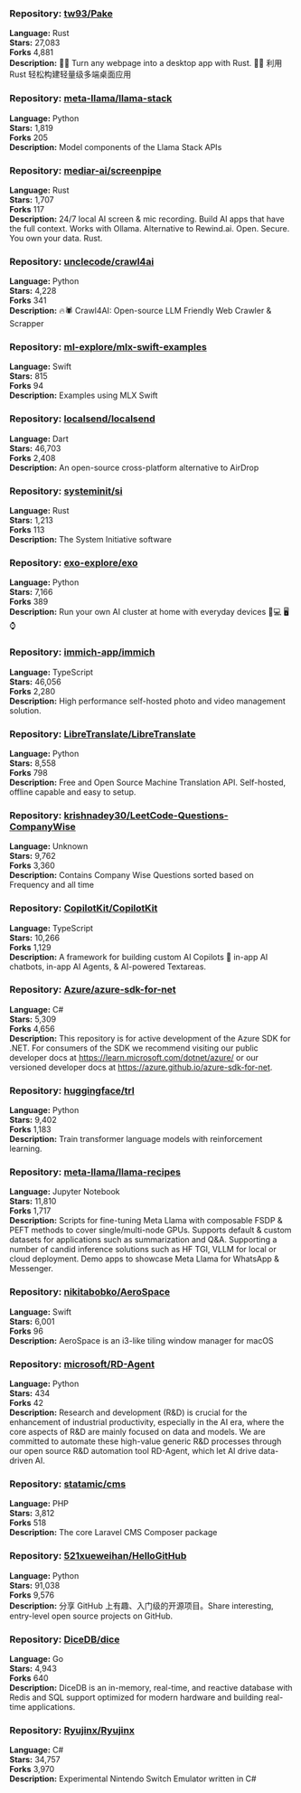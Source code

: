 ### **Repository:** [tw93/Pake](https://github.com/tw93/Pake)  

**Language:** Rust  
**Stars:** 27,083  
**Forks** 4,881  
**Description:** 🤱🏻 Turn any webpage into a desktop app with Rust. 🤱🏻 利用 Rust 轻松构建轻量级多端桌面应用  

### **Repository:** [meta-llama/llama-stack](https://github.com/meta-llama/llama-stack)  

**Language:** Python  
**Stars:** 1,819  
**Forks** 205  
**Description:** Model components of the Llama Stack APIs  

### **Repository:** [mediar-ai/screenpipe](https://github.com/mediar-ai/screenpipe)  

**Language:** Rust  
**Stars:** 1,707  
**Forks** 117  
**Description:** 24/7 local AI screen & mic recording. Build AI apps that have the full context. Works with Ollama. Alternative to Rewind.ai. Open. Secure. You own your data. Rust.  

### **Repository:** [unclecode/crawl4ai](https://github.com/unclecode/crawl4ai)  

**Language:** Python  
**Stars:** 4,228  
**Forks** 341  
**Description:** 🔥🕷️ Crawl4AI: Open-source LLM Friendly Web Crawler & Scrapper  

### **Repository:** [ml-explore/mlx-swift-examples](https://github.com/ml-explore/mlx-swift-examples)  

**Language:** Swift  
**Stars:** 815  
**Forks** 94  
**Description:** Examples using MLX Swift  

### **Repository:** [localsend/localsend](https://github.com/localsend/localsend)  

**Language:** Dart  
**Stars:** 46,703  
**Forks** 2,408  
**Description:** An open-source cross-platform alternative to AirDrop  

### **Repository:** [systeminit/si](https://github.com/systeminit/si)  

**Language:** Rust  
**Stars:** 1,213  
**Forks** 113  
**Description:** The System Initiative software  

### **Repository:** [exo-explore/exo](https://github.com/exo-explore/exo)  

**Language:** Python  
**Stars:** 7,166  
**Forks** 389  
**Description:** Run your own AI cluster at home with everyday devices 📱💻 🖥️⌚  

### **Repository:** [immich-app/immich](https://github.com/immich-app/immich)  

**Language:** TypeScript  
**Stars:** 46,056  
**Forks** 2,280  
**Description:** High performance self-hosted photo and video management solution.  

### **Repository:** [LibreTranslate/LibreTranslate](https://github.com/LibreTranslate/LibreTranslate)  

**Language:** Python  
**Stars:** 8,558  
**Forks** 798  
**Description:** Free and Open Source Machine Translation API. Self-hosted, offline capable and easy to setup.  

### **Repository:** [krishnadey30/LeetCode-Questions-CompanyWise](https://github.com/krishnadey30/LeetCode-Questions-CompanyWise)  

**Language:** Unknown  
**Stars:** 9,762  
**Forks** 3,360  
**Description:** Contains Company Wise Questions sorted based on Frequency and all time  

### **Repository:** [CopilotKit/CopilotKit](https://github.com/CopilotKit/CopilotKit)  

**Language:** TypeScript  
**Stars:** 10,266  
**Forks** 1,129  
**Description:** A framework for building custom AI Copilots 🤖 in-app AI chatbots, in-app AI Agents, & AI-powered Textareas.  

### **Repository:** [Azure/azure-sdk-for-net](https://github.com/Azure/azure-sdk-for-net)  

**Language:** C#  
**Stars:** 5,309  
**Forks** 4,656  
**Description:** This repository is for active development of the Azure SDK for .NET. For consumers of the SDK we recommend visiting our public developer docs at https://learn.microsoft.com/dotnet/azure/ or our versioned developer docs at https://azure.github.io/azure-sdk-for-net.  

### **Repository:** [huggingface/trl](https://github.com/huggingface/trl)  

**Language:** Python  
**Stars:** 9,402  
**Forks** 1,183  
**Description:** Train transformer language models with reinforcement learning.  

### **Repository:** [meta-llama/llama-recipes](https://github.com/meta-llama/llama-recipes)  

**Language:** Jupyter Notebook  
**Stars:** 11,810  
**Forks** 1,717  
**Description:** Scripts for fine-tuning Meta Llama with composable FSDP & PEFT methods to cover single/multi-node GPUs. Supports default & custom datasets for applications such as summarization and Q&A. Supporting a number of candid inference solutions such as HF TGI, VLLM for local or cloud deployment. Demo apps to showcase Meta Llama for WhatsApp & Messenger.  

### **Repository:** [nikitabobko/AeroSpace](https://github.com/nikitabobko/AeroSpace)  

**Language:** Swift  
**Stars:** 6,001  
**Forks** 96  
**Description:** AeroSpace is an i3-like tiling window manager for macOS  

### **Repository:** [microsoft/RD-Agent](https://github.com/microsoft/RD-Agent)  

**Language:** Python  
**Stars:** 434  
**Forks** 42  
**Description:** Research and development (R&D) is crucial for the enhancement of industrial productivity, especially in the AI era, where the core aspects of R&D are mainly focused on data and models. We are committed to automate these high-value generic R&D processes through our open source R&D automation tool RD-Agent, which let AI drive data-driven AI.  

### **Repository:** [statamic/cms](https://github.com/statamic/cms)  

**Language:** PHP  
**Stars:** 3,812  
**Forks** 518  
**Description:** The core Laravel CMS Composer package  

### **Repository:** [521xueweihan/HelloGitHub](https://github.com/521xueweihan/HelloGitHub)  

**Language:** Python  
**Stars:** 91,038  
**Forks** 9,576  
**Description:** 分享 GitHub 上有趣、入门级的开源项目。Share interesting, entry-level open source projects on GitHub.  

### **Repository:** [DiceDB/dice](https://github.com/DiceDB/dice)  

**Language:** Go  
**Stars:** 4,943  
**Forks** 640  
**Description:** DiceDB is an in-memory, real-time, and reactive database with Redis and SQL support optimized for modern hardware and building real-time applications.  

### **Repository:** [Ryujinx/Ryujinx](https://github.com/Ryujinx/Ryujinx)  

**Language:** C#  
**Stars:** 34,757  
**Forks** 3,970  
**Description:** Experimental Nintendo Switch Emulator written in C#  

